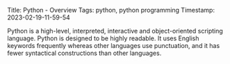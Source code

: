 Title: Python - Overview
Tags: python, python programming
Timestamp: 2023-02-19-11-59-54

Python is a high-level, interpreted, interactive and object-oriented scripting language. Python is designed to be highly readable. It uses English keywords frequently whereas other languages use punctuation, and it has fewer syntactical constructions than other languages.